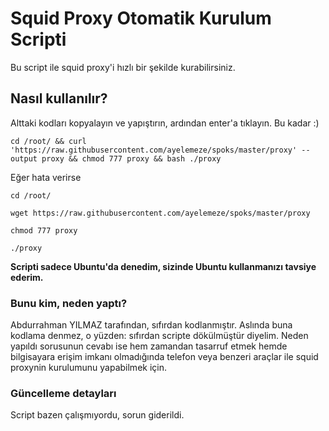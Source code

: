 # Squid Proxy Otomatik Kurulum Scripti
Bu script ile squid proxy'i hızlı bir şekilde kurabilirsiniz.
## Nasıl kullanılır?
Alttaki kodları kopyalayın ve yapıştırın, ardından enter'a tıklayın. Bu kadar :)

`cd /root/ && curl 'https://raw.githubusercontent.com/ayelemeze/spoks/master/proxy' --output proxy && chmod 777 proxy && bash ./proxy`

Eğer hata verirse

`cd /root/`

`wget https://raw.githubusercontent.com/ayelemeze/spoks/master/proxy`

`chmod 777 proxy`

`./proxy`

**Scripti sadece Ubuntu'da denedim, sizinde Ubuntu kullanmanızı tavsiye ederim.**

### Bunu kim, neden yaptı?
Abdurrahman YILMAZ tarafından, sıfırdan kodlanmıştır. Aslında buna kodlama denmez, o yüzden: sıfırdan scripte dökülmüştür diyelim. Neden yapıldı sorusunun cevabı ise hem zamandan tasarruf etmek hemde bilgisayara erişim imkanı olmadığında telefon veya benzeri araçlar ile squid proxynin kurulumunu yapabilmek için.



### Güncelleme detayları
Script bazen çalışmıyordu, sorun giderildi.
